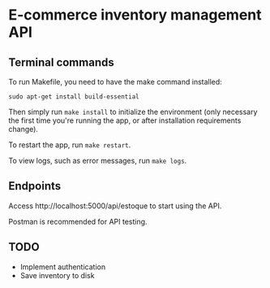 # E-commerce inventory management API

## Terminal commands

To run Makefile, you need to have the make command installed:

```
sudo apt-get install build-essential
```

Then simply run `make install` to initialize the environment (only necessary the first time you're running the app, or after installation requirements change).

To restart the app, run `make restart`.

To view logs, such as error messages, run `make logs`.

## Endpoints

Access http://localhost:5000/api/estoque to start using the API.

Postman is recommended for API testing.

## TODO

- Implement authentication
- Save inventory to disk
